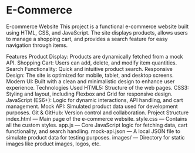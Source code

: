 # E-Commerce
E-commerce Website
This project is a functional e-commerce website built using HTML, CSS, and JavaScript. The site displays products, allows users to manage a shopping cart, and provides a search feature for easy navigation through items.

Features
Product Display: Products are dynamically fetched from a mock API.
Shopping Cart: Users can add, delete, and modify item quantities.
Search Functionality: Quick and intuitive product search.
Responsive Design: The site is optimized for mobile, tablet, and desktop screens.
Modern UI: Built with a clean and minimalistic design to enhance user experience.
Technologies Used
HTML5: Structure of the web pages.
CSS3: Styling and layout, including Flexbox and Grid for responsive design.
JavaScript (ES6+): Logic for dynamic interactions, API handling, and cart management.
Mock API: Simulated product data used for development purposes.
Git & GitHub: Version control and collaboration.
Project Structure
index.html — Main page of the e-commerce website.
style.css — Contains all the custom styles.
app.js — Core JavaScript logic for fetching data, cart functionality, and search handling.
mock-api.json — A local JSON file to simulate product data for testing purposes.
images/ — Directory for static images like product images, logos, etc.
